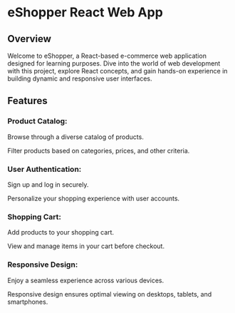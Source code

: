 # eShopper React Web App

## Overview

Welcome to eShopper, a React-based e-commerce web application designed for learning purposes. Dive into the world of web development with this project, explore React concepts, and gain hands-on experience in building dynamic and responsive user interfaces.

## Features

### Product Catalog:
Browse through a diverse catalog of products.

Filter products based on categories, prices, and other criteria.

### User Authentication:
Sign up and log in securely.

Personalize your shopping experience with user accounts.

### Shopping Cart:
Add products to your shopping cart.

View and manage items in your cart before checkout.

### Responsive Design:
Enjoy a seamless experience across various devices.

Responsive design ensures optimal viewing on desktops, tablets, and smartphones.
